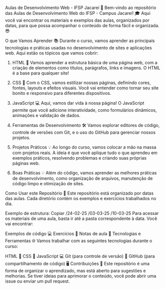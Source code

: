 Aulas de Desenvolvimento Web - IFSP Jacareí 🚀
Bem-vindo ao repositório das Aulas de Desenvolvimento Web do IFSP - Campus Jacareí! 🎓 Aqui você vai encontrar os materiais e exemplos das aulas, organizados por datas, para que possa acompanhar o conteúdo de forma fácil e organizada. 😎

O que Vamos Aprender 📚
Durante o curso, vamos aprender as principais tecnologias e práticas usadas no desenvolvimento de sites e aplicações web. Aqui estão os tópicos que vamos cobrir:




1. HTML 📝
Vamos aprender a estrutura básica de uma página web, com a criação de elementos como títulos, parágrafos, links e imagens. O HTML é a base para qualquer site!

2. CSS 🎨
Com o CSS, vamos estilizar nossas páginas, definindo cores, fontes, layouts e efeitos visuais. Você vai entender como tornar seu site bonito e responsivo para diferentes dispositivos.

3. JavaScript 💻
Aqui, vamos dar vida à nossa página! O JavaScript permite que você adicione interatividade, como formulários dinâmicos, animações e validação de dados.

4. Ferramentas de Desenvolvimento 🛠️
Vamos explorar editores de código, controle de versões com Git, e o uso do GitHub para gerenciar nossos projetos.

5. Projetos Práticos 💡
Ao longo do curso, vamos colocar a mão na massa com projetos reais. A ideia é que você aplique tudo o que aprendeu em exemplos práticos, resolvendo problemas e criando suas próprias páginas web.

6. Boas Práticas 💡
Além do código, vamos aprender as melhores práticas de desenvolvimento, como organização de arquivos, manutenção de código limpo e otimização de sites.

Como Usar este Repositório 🔧
Este repositório está organizado por datas das aulas. Cada diretório contém os exemplos e exercícios trabalhados no dia.

Exemplo de estrutura:
Copiar
/24-02-25
/03-03-25
/10-03-25
Para acessar os materiais de uma aula, basta ir até a pasta correspondente à data. Você vai encontrar:

Exemplos de código 💻
Exercícios 📝
Notas de aula 📑
Tecnologias e Ferramentas 🌐
Vamos trabalhar com as seguintes tecnologias durante o curso:

HTML 📝
CSS 🎨
JavaScript 💻
Git (para controle de versão) 🔧
GitHub (para compartilhamento de código) 🖥️
Contribuições 🤝
Este repositório é uma forma de organizar o aprendizado, mas está aberto para sugestões e melhorias. Se tiver ideias para aprimorar o conteúdo, você pode abrir uma issue ou enviar um pull request.
